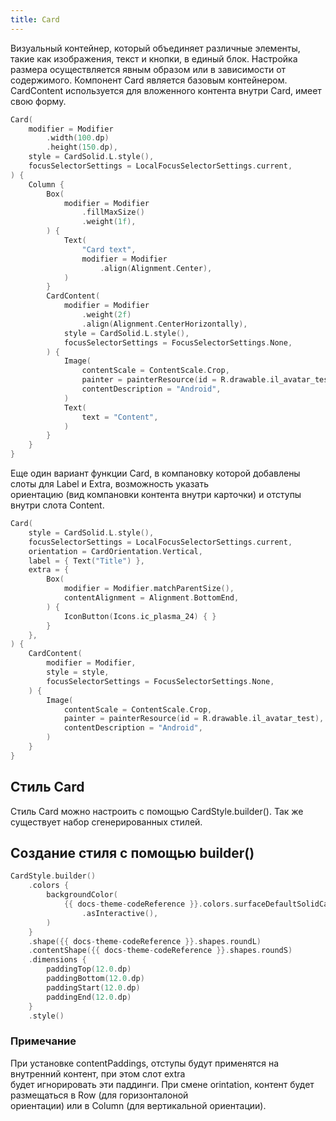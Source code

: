 ```yaml
---
title: Card
---
```


Визуальный контейнер, который объединяет различные элементы, такие как изображения, текст и кнопки, в единый блок.
Настройка размера осуществляется явным образом или в зависимости от содержимого.
Компонент Card является базовым контейнером. CardContent используется для вложенного контента внутри Card, имеет свою форму.

```kotlin
Card(
    modifier = Modifier
        .width(100.dp)
        .height(150.dp),
    style = CardSolid.L.style(),
    focusSelectorSettings = LocalFocusSelectorSettings.current,
) {
    Column {
        Box(
            modifier = Modifier
                .fillMaxSize()
                .weight(1f),
        ) {
            Text(
                "Card text",
                modifier = Modifier
                    .align(Alignment.Center),
            )
        }
        CardContent(
            modifier = Modifier
                .weight(2f)
                .align(Alignment.CenterHorizontally),
            style = CardSolid.L.style(),
            focusSelectorSettings = FocusSelectorSettings.None,
        ) {
            Image(
                contentScale = ContentScale.Crop,
                painter = painterResource(id = R.drawable.il_avatar_test),
                contentDescription = "Android",
            )
            Text(
                text = "Content",
            )
        }
    }
}
```

Еще один вариант функции Card, в компановку которой добавлены слоты для Label и Extra, возможность указать  
ориентацию (вид компановки контента внутри карточки) и отступы внутри слота Content.

```kotlin
Card(
    style = CardSolid.L.style(),
    focusSelectorSettings = LocalFocusSelectorSettings.current,
    orientation = CardOrientation.Vertical,
    label = { Text("Title") },
    extra = {
        Box(
            modifier = Modifier.matchParentSize(),
            contentAlignment = Alignment.BottomEnd,
        ) {
            IconButton(Icons.ic_plasma_24) { }
        }
    },
) {
    CardContent(
        modifier = Modifier,
        style = style,
        focusSelectorSettings = FocusSelectorSettings.None,
    ) {
        Image(
            contentScale = ContentScale.Crop,
            painter = painterResource(id = R.drawable.il_avatar_test),
            contentDescription = "Android",
        )
    }
}
```

## Стиль Card

Стиль Card можно настроить с помощью CardStyle.builder(). Так же существует набор сгенерированных стилей.

## Создание стиля с помощью builder()

```kotlin
CardStyle.builder()
    .colors {
        backgroundColor(
            {{ docs-theme-codeReference }}.colors.surfaceDefaultSolidCard
                .asInteractive(),
        )
    }
    .shape({{ docs-theme-codeReference }}.shapes.roundL)
    .contentShape({{ docs-theme-codeReference }}.shapes.roundS)
    .dimensions {
        paddingTop(12.0.dp)
        paddingBottom(12.0.dp)
        paddingStart(12.0.dp)
        paddingEnd(12.0.dp)
    }
    .style()
```

### Примечание

При установке contentPaddings, отступы будут применятся на внутренний контент, при этом слот extra  
будет игнорировать эти паддинги.  При смене orintation, контент будет размещаться в Row (для горизонталоной  
ориентации) или в Column (для вертикальной ориентации).
